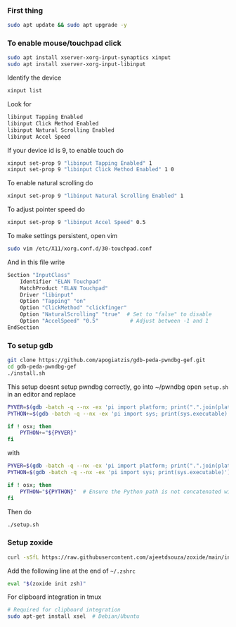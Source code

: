 ### First thing

```sh
sudo apt update && sudo apt upgrade -y
```

### To enable mouse/touchpad click
```sh
sudo apt install xserver-xorg-input-synaptics xinput
sudo apt install xserver-xorg-input-libinput
```

Identify the device 

```sh
xinput list
```

Look for 
```sh
libinput Tapping Enabled
libinput Click Method Enabled
libinput Natural Scrolling Enabled
libinput Accel Speed
```

If your device id is 9, to enable touch do
```sh
xinput set-prop 9 "libinput Tapping Enabled" 1
xinput set-prop 9 "libinput Click Method Enabled" 1 0
```

To enable natural scrolling do
```sh
xinput set-prop 9 "libinput Natural Scrolling Enabled" 1
```

To adjust pointer speed do
```sh
xinput set-prop 9 "libinput Accel Speed" 0.5
```


To make settings persistent, open vim

```sh
sudo vim /etc/X11/xorg.conf.d/30-touchpad.conf
```

And in this file write

```sh
Section "InputClass"
    Identifier "ELAN Touchpad"
    MatchProduct "ELAN Touchpad"
    Driver "libinput"
    Option "Tapping" "on"
    Option "ClickMethod" "clickfinger"
    Option "NaturalScrolling" "true"  # Set to "false" to disable
    Option "AccelSpeed" "0.5"          # Adjust between -1 and 1
EndSection
```

### To setup gdb

```sh
git clone https://github.com/apogiatzis/gdb-peda-pwndbg-gef.git
cd gdb-peda-pwndbg-gef
./install.sh
```

This setup doesnt setup pwndbg correctly, go into ~/pwndbg
open `setup.sh` in an editor and replace 

```sh
PYVER=$(gdb -batch -q --nx -ex 'pi import platform; print(".".join(platform.python_version_tuple()[:2]))')
PYTHON+=$(gdb -batch -q --nx -ex 'pi import sys; print(sys.executable)')

if ! osx; then
    PYTHON+="${PYVER}"
fi
```

with

```sh
PYVER=$(gdb -batch -q --nx -ex 'pi import platform; print(".".join(platform.python_version_tuple()[:2]))')
PYTHON=$(gdb -batch -q --nx -ex 'pi import sys; print(sys.executable)')

if ! osx; then
    PYTHON="${PYTHON}"  # Ensure the Python path is not concatenated with the version
fi
```

Then do
```sh
./setup.sh
```

### Setup zoxide 


```sh
curl -sSfL https://raw.githubusercontent.com/ajeetdsouza/zoxide/main/install.sh | sh
```

Add the following line at the end of `~/.zshrc`
```sh
eval "$(zoxide init zsh)"
```

For clipboard integration in tmux
```sh
# Required for clipboard integration
sudo apt-get install xsel  # Debian/Ubuntu
```
